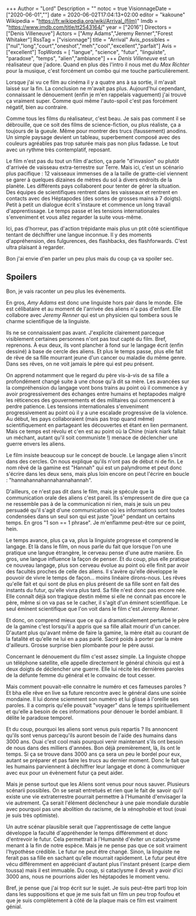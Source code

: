 +++
Author = "Lord"
Description = ""
notoc = true
VisionnageDate = ["2020-06-01",""]
date = 2020-06-02T17:04:13+02:00
editor = "kakoune"
Wikipedia = "https://fr.wikipedia.org/wiki/Arrival_(film)"
Imdb = "https://www.imdb.com/title/tt2543164/"
year = ["2016"]
Directors = ["Denis Villeneuve"]
Actors = ["Amy Adams","Jeremy Renner","Forest Whitaker"]
RssTag = ["visionnage"]
title = "Arrival"
Avis_possibles = ["nul","long","court","oneshot","meh","cool","excellent","parfait"]
Avis = ["excellent"] 
TopWords = [ "langue", "science", "futur", "linguiste", "paradoxe", "temps", "alien","ambiance"]
+++
*Denis Villeneuve* est un réalisateur que j'adore.
Quand en plus dès l'intro il nous met du *Max Richter* pour la musique, c'est forcément un combo qui me touche particulièrement.

Lorsque j'ai vu ce film au cinéma il y a quatre ans à sa sortie, il m'avait laissé sur la fin.
La conclusion ne m'avait pas plus.
Aujourd'hui cependant, connaissant le dénouement (enfin je m'en rappelais vaguement) j'ai trouvé ça vraiment super.
Comme quoi même l'auto-spoil c'est pas forcément négatif, bien au contraire.

Comme tous les films du réalisateur, c'est beau.
Je sais pas comment il se débrouille, que ce soit des films de science-fiction, ou plus réaliste, ça a toujours de la gueule.
Même pour montrer des trucs (faussement) anodins.
Un simple paysage devient un tableau, superbement composé avec des couleurs agréables pas trop saturée mais pas non plus fadasse.
Le tout avec un rythme très contemplatif, reposant.

Le film n'est pas du tout un film d'action, ça parle "d'invasion" ou plutôt d'arrivée de vaisseau extra-terrestre sur Terre.
Mais ici, c'est un scénario plus pacifique :
12 vaisseaux immenses de a la taille de gratte-ciel viennent se garer à quelques dizaines de mètres du sol à divers endroits de la planète.
Les différents pays collaborent pour tenter de gérer la situation.
Des équipes de scientifiques rentrent dans les vaisseaux et rentrent en contacts avec des Héptapodes (des sortes de grosses mains à 7 doigts).
Petit à petit un dialogue écrit s'instaure et commence un long travail d'apprentissage.
Le temps passe et les tensions internationales s'enveniment et vous allez regarder la suite vous-même.

Ici, pas d'horreur, pas d'action trépidante mais plus un ptit côté scientifique tentant de déchiffrer une langue inconnue.
Il y des moments d'appréhension, des fulgurences, des flashbacks, des flashforwards.
C'est ultra plaisant à regarder.

Bon j'ai envie d'en parler un peu plus mais du coup ça va spoiler sec.

## Spoilers
Bon, je vais raconter un peu plus les évènements.

En gros, *Amy Adams* est donc une linguiste hors pair dans le monde.
Elle est célibataire et au moment de l'arrivée des aliens n'a pas d'enfant.
Elle collabore avec *Jeremy Renner* qui est un physicien qui tombera sous le charme scientifique de la linguiste.

Ils ne se connaissaient pas avant.
J'explicite clairement parceque visiblement certaines personnes n'ont pas tout capté du film.
Bref, reprenons.
À eux deux, ils vont plancher à fond sur le langage écrit (enfin dessiné) à base de cercle des aliens.
Et plus le temps passe, plus elle fait de rêve de sa fille mourrant jeune d'un cancer ou maladie du même genre.
Dans ses rêves, on ne voit jamais le père qui est peu présent.

On apprend notamment que le regard du père vis-à-vis de sa fille a profondément changé suite à une chose qu'à dit sa mère.
Les avancées sur la compréhension du langage vont bons trains au point où il commence à y avoir progressivement des échanges entre humains et heptapodes malgré les réticences des gouvernements et des militaires qui commencent à perdre patience.
Les tensions internationales s'enveniment progressivement au point où il y a une escalade progressive de la violence.
Au début, les pays collaboraient (mais pas trop quand même) scientifiquement en partageant les découvertes et étant en lien permanent.
Mais ce temps est révolu et c'en est au point où la Chine (niark niark fallait un méchant, autant qu'il soit communiste !) menace de déclencher une guerre envers les aliens.

Le film insiste beaucoup sur le concept de boucle.
Le langage alien s'incrit dans des cercles.
On nous explique qu'ils n'ont pas de début ni de fin.
Le nom rêvé de la gamine est "Hannah" qui est un palyndrome et peut donc s'écrire dans les deux sens, mais plus loin encore on peut l'écrire en boucle : "hannahannahannahannahannah".

D'ailleurs, ce n'est pas dit dans le film, mais je spécule que la communication orale des aliens c'est pareil.
Ils s'empressent de dire que ça ne ressemble pas à de la communication ni rien, mais je suis un peu persuadé qu'il s'agit d'une communication où les informations sont toutes condensées dans un seul son qui est juste "joué" pendant un certains temps.
En gros "1 son == 1 phrase".
Je m'enflamme peut-être sur ce point, hein.

Le temps avance, plus ça va, plus la linguiste progresse et comprend le langage.
Et là dans le film, on nous parle du fait que lorsque l'on une pratique une langue étrangère, le cerveau pense d'une autre manière.
En gros, une langue influence la façon de penser.
Et du coup, plus elle pratique ce nouveau langage, plus son cerveau évolue au point où elle finit par avoir des facultés proches de celle des aliens.
Il s'avère qu'elle développe le pouvoir de vivre le temps de façon… moins linéaire dirons-nous.
Les rêves qu'elle fait et qui sont de plus en plus présent de sa fille sont en fait des instants du futur, qu'elle vivra plus tard.
Sa fille n'est donc pas encore née.
Elle connaît déjà son tragique destin même si elle ne connait pas encore le père, même si on va pas se le cacher, il s'agit d'un éminent scientifique.
Le seul éminent scientifique que l'on voit dans le film c'est *Jeremy Renner*.

Et donc, on comprend mieux que ce qui a dramaticalement perturbé le père de la gamine c'est lorsqu'il a appris que sa fille allait mourir d'un cancer.
D'autant plus qu'avant même de faire la gamine, la mère était au courant de la fatalité et qu'elle ne lui en a pas parlé.
Sacré poids à porter par la mère d'ailleurs.
Grosse surprise bien plombante pour le père aussi.

Concernant le dénouement du film c'est assez simple.
La linguiste choppe un téléphone satellite, elle appelle directement le général chinois qui est à deux doigts de déclencher une guerre.
Elle lui récite les dernières paroles de la défunte femme du général et le convainc de tout cesser.

Mais comment pouvait-elle connaitre le numéro et ces fameuses paroles ?
Et bha elle rêve en live sa future rencontre avec le général dans une soirée mondaine.
Il lui donne sciemment son numéro et lui glisse à l'oreille ses paroles.
Il a compris qu'elle pouvait "voyager" dans le temps spirituellement et qu'elle a besoin de ces informations pour dénouer le bordel ambiant.
Il délite le paradoxe temporel.

Et du coup, pourquoi les aliens sont venus puis repartis ?
Ils annoncent qu'ils sont venus parcequ'ils auront besoin de l'aide des humains dans 3000 ans.
Ouai c'est cool mais pourquoi venir maintenant s'ils ont besoin de nous dans des milliers d'années.
Bon déjà premièrement, là, ils ont le temps.
Si ça se trouve dans 3000 ans ça sera un peu le bordel pour eux, autant se préparer et pas faire les trucs au dernier moment.
Donc le fait que les humains parviennent à déchiffrer leur langage et donc à communiquer avec eux pour un évènement futur ça peut aider.

Mais je pense surtout que les Aliens sont venus pour nous sauver.
Plusieurs scénarii possibles.
On se serait entretués et rien que le fait de savoir qu'il existe une vie extraterrestre pourrait permettre à l'Humanité d'envisager la vie autrement.
Ça serait l'élément déclencheur à une paie mondiale durable avec pourquoi pas une abolition du racisme, de la xénophobie et tout (ouai je suis très optimiste).

Un autre scénar plausible serait que l'apprentissage de cette langue développe la faculté d'appréhender le temps différemment et donc d'entrevoir le futur.
Cela permettrait à l'Humanité d'éviter un cataclysme menant à la fin de notre espèce.
Mais je ne pense pas que ce soit vraiment l'hypothèse crédible.
Le futur ne peut être changé.
Sinon, la linguiste ne ferait pas sa fille en sachant qu'elle mourrait rapidement.
Le futur peut être vécu différemment en appréciant d'autant plus l'instant présent (carpe diem toussa) mais il est immuable.
Du coup, si cataclysme il devait y avoir d'ici 3000 ans, nous ne pourrions aider les héptapodes le moment venu.

Bref, je pense que j'ai trop écrit sur le sujet.
Je suis peut-être parti trop loin dans les suppositions et que je me suis fait un film un peu trop foufou et que je suis complètement à côté de la plaque mais ce film est vraiment génial.
